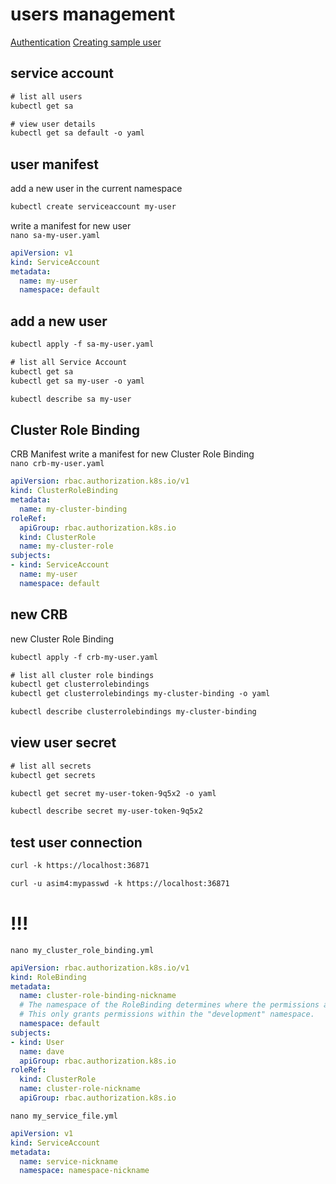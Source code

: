 # users management
[Authentication](https://kubernetes.io/docs/reference/access-authn-authz/authentication/)
[Creating sample user](https://github.com/kubernetes/dashboard/blob/master/docs/user/access-control/creating-sample-user.md)



## service account
```txt
# list all users
kubectl get sa

# view user details
kubectl get sa default -o yaml
```


## user manifest
add a new user in the current namespace    
```txt
kubectl create serviceaccount my-user
```

write a manifest for new user    
`nano sa-my-user.yaml`
```yaml
apiVersion: v1
kind: ServiceAccount
metadata:
  name: my-user
  namespace: default
```


## add a new user
```txt
kubectl apply -f sa-my-user.yaml

# list all Service Account
kubectl get sa
kubectl get sa my-user -o yaml

kubectl describe sa my-user
```


## Cluster Role Binding
CRB Manifest
write a manifest for new Cluster Role Binding    
`nano crb-my-user.yaml`
```yaml
apiVersion: rbac.authorization.k8s.io/v1
kind: ClusterRoleBinding
metadata:
  name: my-cluster-binding
roleRef:
  apiGroup: rbac.authorization.k8s.io
  kind: ClusterRole
  name: my-cluster-role
subjects:
- kind: ServiceAccount
  name: my-user
  namespace: default
```


## new CRB
new Cluster Role Binding
```txt
kubectl apply -f crb-my-user.yaml

# list all cluster role bindings
kubectl get clusterrolebindings
kubectl get clusterrolebindings my-cluster-binding -o yaml

kubectl describe clusterrolebindings my-cluster-binding
```



## view user secret
```txt
# list all secrets
kubectl get secrets

kubectl get secret my-user-token-9q5x2 -o yaml

kubectl describe secret my-user-token-9q5x2
```


## test user connection
```txt
curl -k https://localhost:36871

curl -u asim4:mypasswd -k https://localhost:36871
```


# !!!
`nano my_cluster_role_binding.yml`
```yaml
apiVersion: rbac.authorization.k8s.io/v1
kind: RoleBinding
metadata:
  name: cluster-role-binding-nickname
  # The namespace of the RoleBinding determines where the permissions are granted.
  # This only grants permissions within the "development" namespace.
  namespace: default
subjects:
- kind: User
  name: dave
  apiGroup: rbac.authorization.k8s.io
roleRef:
  kind: ClusterRole
  name: cluster-role-nickname
  apiGroup: rbac.authorization.k8s.io
```



`nano my_service_file.yml`
```yaml
apiVersion: v1
kind: ServiceAccount
metadata:
  name: service-nickname
  namespace: namespace-nickname
```
